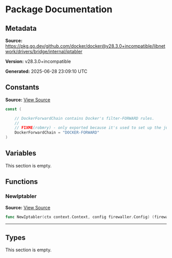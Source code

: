 # Package Documentation

## Metadata

**Source:** https://pkg.go.dev/github.com/docker/docker@v28.3.0+incompatible/libnetwork/drivers/bridge/internal/iptabler

**Version:** v28.3.0+incompatible

**Generated:** 2025-06-28 23:09:10 UTC

## Constants

**Source:** [View Source](https://github.com/docker/docker/blob/v28.3.0/libnetwork/drivers/bridge/internal/iptabler/iptabler.go#L15)

```go
const (

	// DockerForwardChain contains Docker's filter-FORWARD rules.
	//
	// FIXME(robmry) - only exported because it's used to set up the jump to swarm's DOCKER-INGRESS chain.
	DockerForwardChain = "DOCKER-FORWARD"
)
```

## Variables

This section is empty.

## Functions

### NewIptabler

**Source:** [View Source](https://github.com/docker/docker/blob/v28.3.0/libnetwork/drivers/bridge/internal/iptabler/iptabler.go#L42)  

```go
func NewIptabler(ctx context.Context, config firewaller.Config) (firewaller.Firewaller, error)
```

---

## Types

This section is empty.

